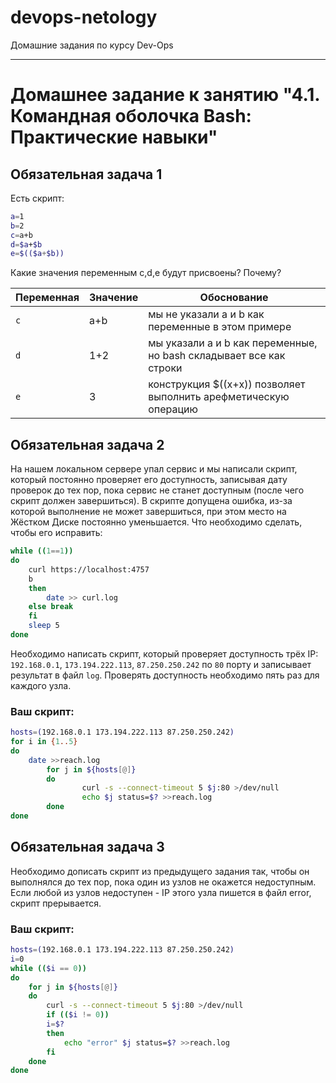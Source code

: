 # devops-netology
Домашние задания по курсу Dev-Ops

------

# Домашнее задание к занятию "4.1. Командная оболочка Bash: Практические навыки"

## Обязательная задача 1

Есть скрипт:
```bash
a=1
b=2
c=a+b
d=$a+$b
e=$(($a+$b))
```

Какие значения переменным c,d,e будут присвоены? Почему?

| Переменная  | Значение | Обоснование |
| ------------- | ------------- | ------------- |
| `c`  | a+b  | мы не указали a и b как переменные в этом примере |
| `d`  | 1+2  | мы указали a и b как переменные, но bash складывает все как строки |
| `e`  | 3    | конструкция $((x+x)) позволяет выполнить арефметическую операцию |


## Обязательная задача 2
На нашем локальном сервере упал сервис и мы написали скрипт, который постоянно проверяет его доступность, записывая дату проверок до тех пор, пока сервис не станет доступным (после чего скрипт должен завершиться). В скрипте допущена ошибка, из-за которой выполнение не может завершиться, при этом место на Жёстком Диске постоянно уменьшается. Что необходимо сделать, чтобы его исправить:
```bash
while ((1==1))
do
	curl https://localhost:4757
	b
	then
		date >> curl.log
	else break
	fi
	sleep 5
done
```

Необходимо написать скрипт, который проверяет доступность трёх IP: `192.168.0.1`, `173.194.222.113`, `87.250.250.242` по `80` порту и записывает результат в файл `log`. Проверять доступность необходимо пять раз для каждого узла.

### Ваш скрипт:
```bash
hosts=(192.168.0.1 173.194.222.113 87.250.250.242)
for i in {1..5}
do
    date >>reach.log
        for j in ${hosts[@]}
        do
                curl -s --connect-timeout 5 $j:80 >/dev/null
                echo $j status=$? >>reach.log
        done
done
```

## Обязательная задача 3
Необходимо дописать скрипт из предыдущего задания так, чтобы он выполнялся до тех пор, пока один из узлов не окажется недоступным. Если любой из узлов недоступен - IP этого узла пишется в файл error, скрипт прерывается.

### Ваш скрипт:
```bash
hosts=(192.168.0.1 173.194.222.113 87.250.250.242)
i=0
while (($i == 0))
do
    for j in ${hosts[@]}
    do
        curl -s --connect-timeout 5 $j:80 >/dev/null
        if (($i != 0))
        i=$?
        then
            echo "error" $j status=$? >>reach.log
        fi
    done
done
```


